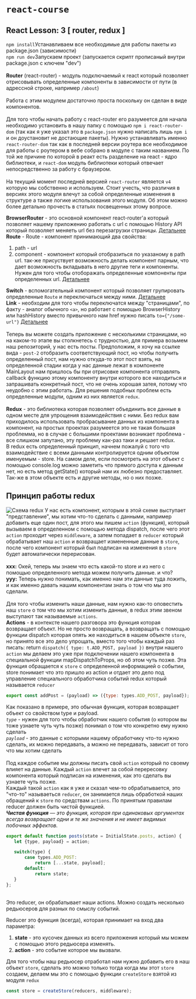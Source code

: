 # `react-course`
## React Lesson: 3 [ router, redux ]

`npm install`Устанавливаем все необходимые для работы пакеты из package.json (зависимости) <br/>
`npm run dev`Запускаем проект (запускается скрипт прописаный внутри package.json с ключем "dev")
<br/><br/>
**Router** (react-router) - модуль подключаемый к react который позволяет отрисовывать определенные компоненты в зависимости от пути 
(в адрессной строке, например `/about`)
<br/><br/>
Работа с этим модулем достаточно проста поскольку он сделан в виде компонентов.
<br/><br/>
Для того чтобы начать работу с react-router его разумеется для начала необходимо установить в нашу 
папку с помощью `npm i react-router-dom` (так как я уже указал это в `package.json` 
нужно написать лишь `npm i` и он доустановит не достающие пакеты). Нужно устанавливать именно `react-router-dom` так как в последней 
версии роутера все необходимое для работы с роутером в вебе собрано в модуле с таким названием. По той же причине по которой в реакт есть разделение на react - ядро библиотеки, и `react-dom` модуль библиотеки 
который отвечает непосредственно за работу с браузером.
<br/><br/>
На текущий момент последней версией `react-router` является `v4` которую мы собственно и используем. Стоит учесть, что различия 
в версиях этого модуля влечут за собой определенные изменения в структуре а также логике использования этого модуля. Об этом можно более детально 
прочесть в статьях посвещенных этому вопросе.
<br/>

**BrowserRouter** -  это основной компонент react-router'a который позволяет нашему приложению работать с url с помощью 
History API который позволяет меняеть url без перезагрузки страницы.
[Детальнее](https://github.com/ReactTraining/react-router/blob/master/packages/react-router-dom/docs/api/BrowserRouter.md)
<br/>
**Route** -  Route - компонент принимающий два свойства:
1. path - url
2. component - компонент который отобразиться по указаному в path url.
так-же присуствует возможность делать компонент парным, что дает возможность
вкладывать в него другие теги и компоненты. Нужен для того чтобы отоборажать определенные 
компоненты при определенных url.
[Детальнее](https://github.com/ReactTraining/react-router/blob/master/packages/react-router/docs/api/Route.md)

**Switch** - вспомогательный компонент который позволяет групировать определенные
`Route` и переключаться между ними. 
[Детальнее](https://github.com/ReactTraining/react-router/blob/master/packages/react-router/docs/api/Switch.md)
<br/>
**Link** - необходим для того чтобы переключатся между "страницами", по факту - аналог 
обычного `<a>`, но работает с помощью BrowserHistory или hashHistory вместо привычного нам href нужно 
писать `to={"/some-url"}` 
[Детальнее](https://github.com/ReactTraining/react-router/blob/master/packages/react-router-dom/docs/api/Link.md)
<br/><br/>
Теперь вы можете создать приложение с несколькими страницами, но на каком-то этапе вы столкнетесь с трудностью, для примера возьмем наш репозиторий, у нас есть посты. Предположим, я хочу на ссылке вида - `post-2` отобразить соответствующий пост, но чтобы получить определенный пост, нам нужно откуда-то этот пост взять, на определенной стадии когда у нас данные лежат в компоненте MainLayout нам пришлось бы при отрисовке компонента отправлять callback функцию этому компоненту внутри которого все находиться и запрашивать конкретный пост, что не очень хорошая затея, потому что неудобно с этим работать. Для решения подобных проблем есть определенные модули, одним из них является `redux`.
<br/><br/>
**Redux** - это библиотека которая позволяет объединить все данные в одном месте для упрощения взаимодействия с ними. Без redux вам приходилось использовать пробрасывание данных из компонента в компонент, на простых проектах разумеется это не такая большая проблемма, но в случае с большими проектами возникает проблема - все слишком запутано, эту проблему как-раз таки и решает redux.
<br/>
В redux есть определенный принцип, начнем пожалуй с того что взаимодействие с всеми данными контролируется одним объектом именуемым - store. На самом деле, если посмотреть на этот объект с помощью console.log можно заметить что прямого доступа к данным нет, но есть метод getState() который нам их любезно предоставляет. Так-же в этом объекте есть и другие методы, но о них позже.
<br/>

## Принцип работы redux
![Схема redux](https://iamakulov.com/talks/redux-in-real-life/slides/slide17.png)
У нас есть компонент, которым в этой схеме выступает "представление", мы хотим что-то сделать с данными, например добавить еще один пост, для этого мы пишем `action` (функция), который вызываем в определенном с помощью метода dispatch, после чего этот `action` проходит через `middleware`, а затем попадает в `reducer` который обрабатывает наш `action` и возвращает измененные данные в `store`, после чего компонент который был подписан на изменения в `store` будет автоматически перерисован.
<br/><br/>
**xxx:** Окей, теперь мы знаем что есть какой-то store и из него с помощью определенного метода можем получить данные. и что?
<br/>
**yyy:** Теперь нужно понимать, как именно нам эти данные туда ложить, и как именно давать нашим компонентам знать о том что мы это сделали. 
<br/><br/>
Для того чтобы изменить наши данные, нам нужно как-то оповестить наш `store` о том что мы хотим изменить данные, в redux этим звеном выступают так называемые `actions`.
<br/>
**Actions** - в контексте нашего разговора это функция которая возвращает объект. Но не просто возвращать, а возвращать с помощью функции dispatch которая опять же находиться в нашем объекте `store`, но принято все это дело упрощать, вместо того чтобы каждый раз писать: return `dispatch({ type: t.ADD_POST, payload })` внутри нашего `action` мы делаем это уже при подключении нашего компонента в специальной функции mapDispatchToProps, но об этом чуть позже.
Эта функция обращается к `store` с определенной информацией о событии, store понимает что это пришло из action и отдает это дело под управление специального обработчика событий redux который называется `reducer`

```javascript
export const addPost = (payload) => ({type: types.ADD_POST, payload});
```

Как показано в примере, это обычная функция, которая возвращает объект со свойством type и payload.
<br/>
_`type`_ - нужен для того чтобы обработчик нашего события (о котором вы тоже узнаете чуть чуть позже) понимал о том что конкретно ему нужно сделать
<br/>
_`payload`_ - это данные с которыми нашему обработчику что-то нужно сделать, их можно передавать, а можно не передавать, зависит от того что мы хотим сделать
<br/><br/>
Под каждое событие мы должны писать свой `action` который по своему влияет на данные. Каждый `action` влечет за собой перересовку компонента который подписан на изменения, как это сделать вы узнаете чуть позже.
<br/>
Каждый такой `action` как я уже и сказал чем-то обрабатывается, это "что-то" называеться `reducer`, он занимается лишь обработкой наших обращений к `store` по средствам `actions`. 
По принятым правилам reducer должен быть чистой функцией. <br/>
_**Чистая функция** — это функция, которая при одинаковых аргументах всегда возвращает одни и те же значения и не имеет видимых побочных эффектов._
<br/>
```javascript
export default function posts(state = InitialState.posts, action) {
   let {type, payload} = action;

   switch(type) {
       case types.ADD_POST:
           return [...state, payload];
       default:
           return state;
   }
};
```
<br/>
Это reducer, он обрабатывает наши actions. Можно создать несколько редьюсеров для разных по смыслу событий.

Reducer это функция (всегда), которая принимает на вход два параметра:
1. **state** - это кусочек данных из всего приложения который мы можем с помощью этого редьюсера изменять.
2. **action** - это событие которое мы вызвали.

Для того чтобы наш редьюсер отработал нам нужно добавить его в наш объект  `store`, сделать это можно только тогда когда мы этот `store` создаем, делаем мы это с помощью функции `createStore` взятой из модуля `redux`
```javascript
const store = createStore(reducers, middleware);
```
